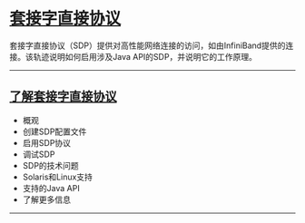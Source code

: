 #   [套接字直接协议](https://docs.oracle.com/javase/tutorial/sdp/index.html)

套接字直接协议（SDP）提供对高性能网络连接的访问​​，如由InfiniBand提供的连接。该轨迹说明如何启用涉及Java API的SDP，并说明它的工作原理。

----
##  [了解套接字直接协议](sockets.md)
-   概观
-   创建SDP配置文件
-   启用S​​DP协议
-   调试SDP
-   SDP的技术问题
-   Solaris和Linux支持
-   支持的Java API
-   了解更多信息

----